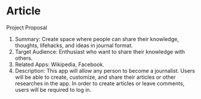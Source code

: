 # Article
Project Proposal

1.	Summary: Create space where people can share their knowledge, thoughts, lifehacks, and ideas in journal format.
2.	Target Audience: Enthusiast who want to share their knowledge with others.
3.	Related Apps: Wikipedia, Facebook.
4.	Description: This app will allow any person to become a journalist. Users will be able to create, customize, and share their articles or other researches in the app. In order to create articles or leave comments, users will be required to log in.
